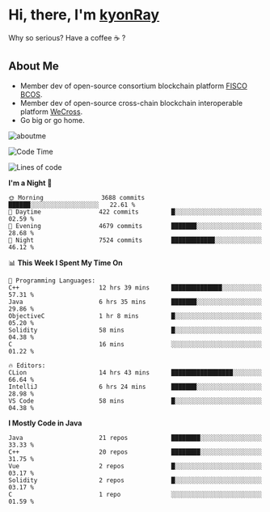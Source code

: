 # Hi, there, I'm [kyonRay](https://kyonRay.github.io)

Why so serious? Have a coffee ☕️ ?

## About Me

- Member dev of open-source consortium blockchain platform [FISCO BCOS](https://github.com/FISCO-BCOS).
- Member dev of open-source cross-chain blockchain interoperable platform [WeCross](https://github.com/WeBankBlockchain/WeCross).
- Go big or go home.

![aboutme](https://github-readme-stats.vercel.app/api?username=kyonRay&count_private=true&show_icons=true)

<!-- ![top-langs](https://github-readme-stats.vercel.app/api/top-langs/?username=kyonRay&layout=compact&hide=shell,html) -->

<!--START_SECTION:waka-->
![Code Time](http://img.shields.io/badge/Code%20Time-233%20hrs%2034%20mins-blue)

![Lines of code](https://img.shields.io/badge/From%20Hello%20World%20I%27ve%20Written-13.0%20million%20lines%20of%20code-blue)

**I'm a Night 🦉** 

```text
🌞 Morning                3688 commits        ██████░░░░░░░░░░░░░░░░░░░   22.61 % 
🌆 Daytime                422 commits         █░░░░░░░░░░░░░░░░░░░░░░░░   02.59 % 
🌃 Evening                4679 commits        ███████░░░░░░░░░░░░░░░░░░   28.68 % 
🌙 Night                  7524 commits        ████████████░░░░░░░░░░░░░   46.12 % 
```


📊 **This Week I Spent My Time On** 

```text
💬 Programming Languages: 
C++                      12 hrs 39 mins      ██████████████░░░░░░░░░░░   57.31 % 
Java                     6 hrs 35 mins       ███████░░░░░░░░░░░░░░░░░░   29.86 % 
ObjectiveC               1 hr 8 mins         █░░░░░░░░░░░░░░░░░░░░░░░░   05.20 % 
Solidity                 58 mins             █░░░░░░░░░░░░░░░░░░░░░░░░   04.38 % 
C                        16 mins             ░░░░░░░░░░░░░░░░░░░░░░░░░   01.22 % 

🔥 Editors: 
CLion                    14 hrs 43 mins      █████████████████░░░░░░░░   66.64 % 
IntelliJ                 6 hrs 24 mins       ███████░░░░░░░░░░░░░░░░░░   28.98 % 
VS Code                  58 mins             █░░░░░░░░░░░░░░░░░░░░░░░░   04.38 % 
```

**I Mostly Code in Java** 

```text
Java                     21 repos            ████████░░░░░░░░░░░░░░░░░   33.33 % 
C++                      20 repos            ████████░░░░░░░░░░░░░░░░░   31.75 % 
Vue                      2 repos             █░░░░░░░░░░░░░░░░░░░░░░░░   03.17 % 
Solidity                 2 repos             █░░░░░░░░░░░░░░░░░░░░░░░░   03.17 % 
C                        1 repo              ░░░░░░░░░░░░░░░░░░░░░░░░░   01.59 % 
```




<!--END_SECTION:waka-->
